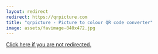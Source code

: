 ```yaml
---
layout: redirect
redirect: https://qrpicture.com
title: "qrpicture - Picture to colour QR code converter"
image: assets/favimage-840x472.jpg
---
```


<a href="{{ page.redirect }}">Click here if you are not redirected.</a>
